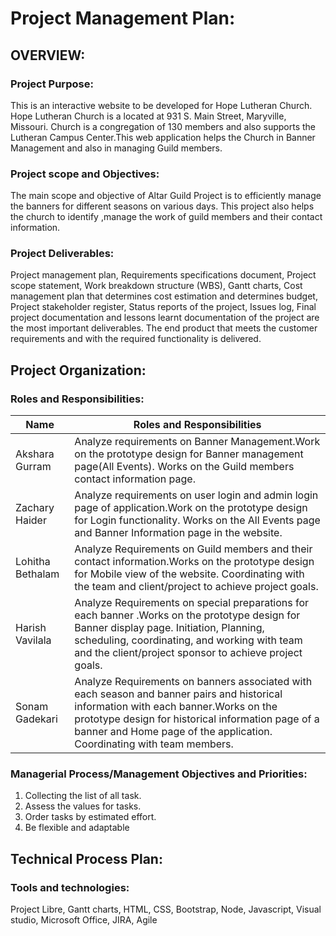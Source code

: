 # Project Management Plan:


## OVERVIEW:

### Project Purpose:
This is an interactive website to be developed for Hope Lutheran Church. Hope Lutheran Church is a located at 931 S. Main Street, Maryville, Missouri. Church  is 
a congregation of 130 members and also supports the Lutheran Campus Center.This web application helps the Church in Banner Management and also in managing Guild members.

### Project scope and Objectives:

The main scope and objective of Altar Guild Project is to efficiently manage the banners for different seasons on various days. This project also helps the church to identify ,manage the work of guild members and their contact information.


### Project Deliverables:
Project management plan, Requirements specifications document, Project scope statement, Work breakdown structure (WBS), Gantt charts,
Cost management plan that determines cost estimation and determines budget, Project stakeholder register, 
Status reports of the project, Issues log, Final project documentation and lessons learnt documentation of the project are the most important deliverables. 
The end product that meets the customer requirements and with the required functionality is delivered.

## Project Organization:

### Roles and Responsibilities:

Name|Roles and Responsibilities|
---|---|
Akshara Gurram | Analyze requirements on Banner Management.Work on the prototype design for Banner management page(All Events). Works on the Guild members contact information page.
Zachary Haider | Analyze requirements on user login and admin login page of application.Work on the prototype design for Login functionality. Works on the All Events page and Banner Information page in the website.
Lohitha Bethalam| Analyze Requirements on Guild members and their contact information.Works on the prototype design for Mobile view of the website. Coordinating with the team and client/project to achieve project goals.
Harish Vavilala| Analyze Requirements on special preparations for each banner .Works on the prototype design for Banner display page. Initiation, Planning, scheduling, coordinating, and working with team and the client/project sponsor to achieve project goals.
Sonam Gadekari | Analyze Requirements on banners associated with each season and banner pairs and historical information with each banner.Works on the prototype design for historical information page of a banner and Home page of the application. Coordinating with team members.


### Managerial Process/Management Objectives and Priorities: 

1. Collecting the list of all task.
2. Assess the values for tasks.
3. Order tasks by estimated effort.
4. Be flexible and adaptable

## Technical Process Plan:

### Tools and technologies:
Project Libre, Gantt charts, HTML, CSS, Bootstrap, Node, Javascript, Visual studio, Microsoft Office, JIRA, Agile

